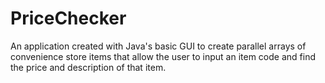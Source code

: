 # PriceChecker
An application created with Java's basic GUI to create parallel arrays of convenience store items that allow the user to input an item code and find the price and description of that item.
